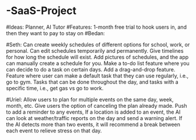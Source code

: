 # -SaaS-Project
#Ideas: Planner, AI Tutor
#Features: 1-month free trial to hook users in, and then they want to pay to stay on
#Bedan:

#Seth: Can create weekly schedules of different options for school, work, or personal. Can edit schedules temporarily and permanently. Give timelines for how long the schedule will exist. Add pictures of schedules, and the app can manually create a schedule for you. Make a to-do list feature where you can decide to do a task on certain days. Add a drag-and-drop feature. Feature where user can make a default task that they can use regularly, i.e., go to gym. Tasks that can be done throughout the day, and tasks with a specific time, i.e., get gas vs go to work. 

#Uriel:
Allow users to plan for multiple events on the same day, week, month, etc.
Give users the option of canceling the plan already made.
Push to add a reminder to any events, 
If a location is added to an event, the AI can look at weather/traffic reports on the day and send a warning alert.
If the AI detects more than two events, it will recommend a break between each event to relieve stress on that day.
